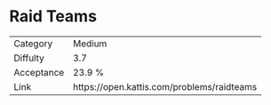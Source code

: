 # Raid Teams

<table>
    <tr>
        <td>Category</td>
        <td>Medium</td>
    </tr>
    <tr>
        <td>Diffulty</td>
        <td>3.7</td>
    </tr>
    <tr>
        <td>Acceptance</td>
        <td>23.9 %</td>
    </tr>
    <tr>
        <td>Link</td>
        <td>https://open.kattis.com/problems/raidteams</td>
    </tr>
</table>